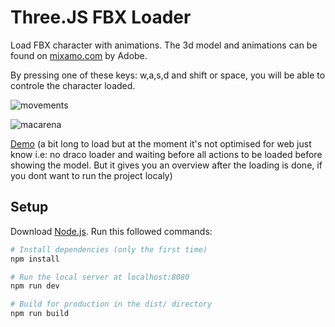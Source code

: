 # Three.JS FBX Loader

Load FBX character with animations. The 3d model and animations can be found on [mixamo.com](https://www.mixamo.com/) by Adobe.

By pressing one of these keys: w,a,s,d and shift or space, you will be able to controle the character loaded.

![movements](https://user-images.githubusercontent.com/4311684/121783253-73eebc00-cba5-11eb-9a19-0f9d7fa0953a.gif)

![macarena](https://user-images.githubusercontent.com/4311684/121783271-8668f580-cba5-11eb-8f1d-ef949c7bf5a5.gif)

[Demo](https://threejs-fbx-loader.netlify.app/) (a bit long to load but at the moment it's not optimised for web just know i.e: no draco loader and waiting before all actions to be loaded before showing the model. But it gives you an overview after the loading is done, if you dont want to run the project localy) 

## Setup

Download [Node.js](https://nodejs.org/en/download/).
Run this followed commands:

```bash
# Install dependencies (only the first time)
npm install

# Run the local server at localhost:8080
npm run dev

# Build for production in the dist/ directory
npm run build
```
